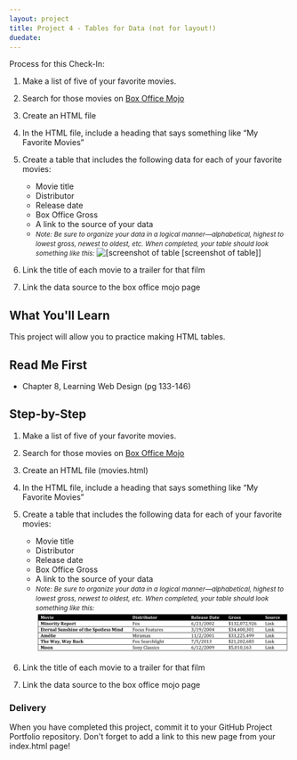 ```yaml
---
layout: project
title: Project 4 - Tables for Data (not for layout!)
duedate:
---
```




Process for this Check-In:

1.  Make a list of five of your favorite movies.
2.  Search for those movies on [Box Office Mojo](http://www.boxofficemojo.com)
3.  Create an HTML file
4.  In the HTML file, include a heading that says something like “My Favorite Movies”
5.  Create a table that includes the following data for each of your favorite movies:

    *   Movie title
    *   Distributor
    *   Release date
    *   Box Office Gross
    *   A link to the source of your data
    *   <small>_Note: Be sure to organize your data in a logical manner—alphabetical, highest to lowest gross, newest to oldest, etc. When completed, your table should look something like this:_</small>
![](/com372/files/cc4-tables.png "[screenshot of table [screenshot of table]]")

6.  Link the title of each movie to a trailer for that film
7.  Link the data source to the box office mojo page

</article>

## What You'll Learn

This project will allow you to practice making HTML tables.

## Read Me First

- Chapter 8, Learning Web Design (pg 133-146)

## Step-by-Step

1.  Make a list of five of your favorite movies.
2.  Search for those movies on [Box Office Mojo](http://www.boxofficemojo.com)
3.  Create an HTML file (movies.html)
4.  In the HTML file, include a heading that says something like “My Favorite Movies”
5.  Create a table that includes the following data for each of your favorite movies:

    *   Movie title
    *   Distributor
    *   Release date
    *   Box Office Gross
    *   A link to the source of your data
    *   <small>_Note: Be sure to organize your data in a logical manner—alphabetical, highest to lowest gross, newest to oldest, etc. When completed, your table should look something like this:_</small>
![Screenshot of table](/assets/img/cc4-tables.png)

6.  Link the title of each movie to a trailer for that film
7.  Link the data source to the box office mojo page


### Delivery 

When you have completed this project, commit it to your GitHub Project Portfolio repository.  Don't forget to add a link to this new page from your index.html page!